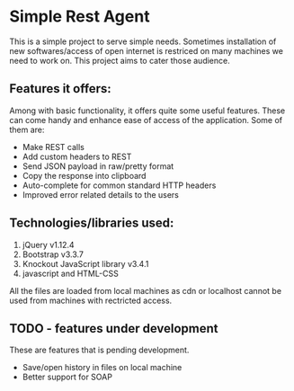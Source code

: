 # Simple Rest Agent

This is a simple project to serve simple needs.
Sometimes installation of new softwares/access of open internet is restriced on many machines we need to work on.
This project aims to cater those audience.

## Features it offers:
Among with basic functionality, it offers quite some useful features. These can come handy and enhance ease of access of the application.
Some of them are:
* Make REST calls
* Add custom headers to REST
* Send JSON payload in raw/pretty format
* Copy the response into clipboard
* Auto-complete for common standard HTTP headers
* Improved error related details to the users

## Technologies/libraries used:
1. jQuery v1.12.4
2. Bootstrap v3.3.7
3. Knockout JavaScript library v3.4.1
4. javascript and HTML-CSS

All the files are loaded from local machines as cdn or localhost cannot be used from machines with rectricted access.

## TODO - features under development
These are features that is pending development.

* Save/open history in files on local machine
* Better support for SOAP

